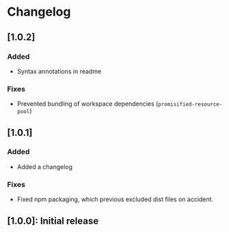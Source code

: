 # Changelog

## [1.0.2]

### Added

- Syntax annotations in readme

### Fixes

- Prevented bundling of workspace dependencies (`promisified-resource-pool`)

## [1.0.1]

### Added

- Added a changelog

### Fixes

- Fixed npm packaging, which previous excluded dist files on accident.

## [1.0.0]: Initial release
